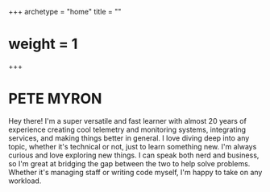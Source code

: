 +++
archetype = "home"
title = ""
# weight = 1
+++


# PETE MYRON

Hey there! I'm a super versatile and fast learner with almost 20 years of experience creating cool telemetry and monitoring systems, integrating services, and making things better in general. I love diving deep into any topic, whether it's technical or not, just to learn something new. I'm always curious and love exploring new things. I can speak both nerd and business, so I'm great at bridging the gap between the two to help solve problems. Whether it's managing staff or writing code myself, I'm happy to take on any workload.
